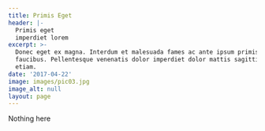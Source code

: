 ```yaml
---
title: Primis Eget
header: |-
  Primis eget
  imperdiet lorem
excerpt: >-
  Donec eget ex magna. Interdum et malesuada fames ac ante ipsum primis in
  faucibus. Pellentesque venenatis dolor imperdiet dolor mattis sagittis magna
  etiam.
date: '2017-04-22'
image: images/pic03.jpg
image_alt: null
layout: page
---
```


Nothing here
